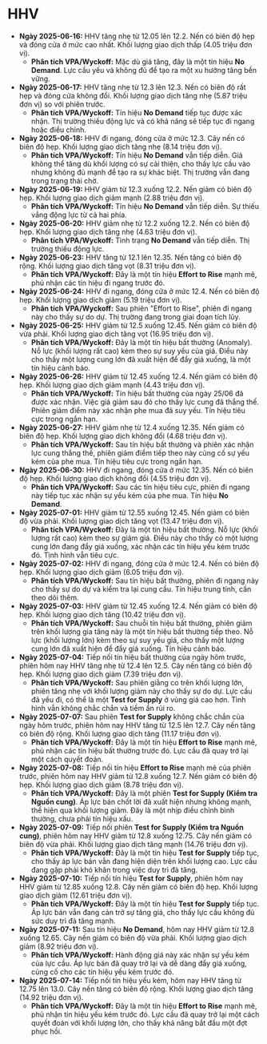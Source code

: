 # HHV

-   **Ngày 2025-06-16:** HHV tăng nhẹ từ 12.05 lên 12.2. Nến có biên độ hẹp và đóng cửa ở mức cao nhất. Khối lượng giao dịch thấp (4.05 triệu đơn vị).
    -   **Phân tích VPA/Wyckoff:** Mặc dù giá tăng, đây là một tín hiệu **No Demand**. Lực cầu yếu và không đủ để tạo ra một xu hướng tăng bền vững.
-   **Ngày 2025-06-17:** HHV tăng nhẹ từ 12.3 lên 12.3. Nến có biên độ rất hẹp và đóng cửa không đổi. Khối lượng giao dịch tăng nhẹ (5.87 triệu đơn vị) so với phiên trước.
    -   **Phân tích VPA/Wyckoff:** Tín hiệu **No Demand** tiếp tục được xác nhận. Thị trường thiếu động lực và có khả năng sẽ tiếp tục đi ngang hoặc điều chỉnh.
-   **Ngày 2025-06-18:** HHV đi ngang, đóng cửa ở mức 12.3. Cây nến có biên độ hẹp. Khối lượng giao dịch tăng nhẹ (8.14 triệu đơn vị).
    -   **Phân tích VPA/Wyckoff:** Tín hiệu **No Demand** vẫn tiếp diễn. Giá không thể tăng dù khối lượng có sự cải thiện, cho thấy lực cầu vào nhưng không đủ mạnh để tạo ra sự khác biệt. Thị trường vẫn đang trong trạng thái chờ.
- **Ngày 2025-06-19:** HHV giảm từ 12.3 xuống 12.2. Nến giảm có biên độ hẹp. Khối lượng giao dịch giảm mạnh (2.88 triệu đơn vị).
    - **Phân tích VPA/Wyckoff:** Tín hiệu **No Demand** vẫn tiếp diễn. Sự thiếu vắng động lực từ cả hai phía.
- **Ngày 2025-06-20:** HHV giảm nhẹ từ 12.2 xuống 12.2. Nến có biên độ hẹp. Khối lượng giao dịch tăng nhẹ (4.63 triệu đơn vị).
    - **Phân tích VPA/Wyckoff:** Tình trạng **No Demand** vẫn tiếp diễn. Thị trường thiếu động lực.
- **Ngày 2025-06-23:** HHV tăng từ 12.1 lên 12.35. Nến tăng có biên độ rộng. Khối lượng giao dịch tăng vọt (8.31 triệu đơn vị).
    - **Phân tích VPA/Wyckoff:** Đây là một tín hiệu **Effort to Rise** mạnh mẽ, phủ nhận các tín hiệu đi ngang trước đó.
- **Ngày 2025-06-24:** HHV đi ngang, đóng cửa ở mức 12.4. Nến có biên độ hẹp. Khối lượng giao dịch giảm (5.19 triệu đơn vị).
    - **Phân tích VPA/Wyckoff:** Sau phiên "Effort to Rise", phiên đi ngang này cho thấy sự do dự. Thị trường đang trong giai đoạn tích lũy.
- **Ngày 2025-06-25:** HHV giảm từ 12.5 xuống 12.45. Nến giảm có biên độ vừa phải. Khối lượng giao dịch tăng vọt (16.95 triệu đơn vị).
    - **Phân tích VPA/Wyckoff:** Đây là một tín hiệu bất thường (Anomaly). Nỗ lực (khối lượng rất cao) kèm theo sự suy yếu của giá. Điều này cho thấy một lượng cung lớn đã xuất hiện để đẩy giá xuống, là một tín hiệu cảnh báo.
- **Ngày 2025-06-26:** HHV giảm từ 12.45 xuống 12.4. Nến giảm có biên độ hẹp. Khối lượng giao dịch giảm mạnh (4.43 triệu đơn vị).
    - **Phân tích VPA/Wyckoff:** Tín hiệu bất thường của ngày 25/06 đã được xác nhận. Việc giá giảm sau đó cho thấy lực cung đã thắng thế. Phiên giảm điểm này xác nhận phe mua đã suy yếu. Tín hiệu tiêu cực trong ngắn hạn.
- **Ngày 2025-06-27:** HHV giảm nhẹ từ 12.4 xuống 12.35. Nến giảm có biên độ hẹp. Khối lượng giao dịch không đổi (4.68 triệu đơn vị).
    - **Phân tích VPA/Wyckoff:** Sau tín hiệu bất thường và phiên xác nhận lực cung thắng thế, phiên giảm điểm tiếp theo này củng cố sự yếu kém của phe mua. Tín hiệu tiêu cực trong ngắn hạn.
- **Ngày 2025-06-30:** HHV đi ngang, đóng cửa ở mức 12.35. Nến có biên độ hẹp. Khối lượng giao dịch không đổi (4.55 triệu đơn vị).
    - **Phân tích VPA/Wyckoff:** Sau các tín hiệu tiêu cực, phiên đi ngang này tiếp tục xác nhận sự yếu kém của phe mua. Tín hiệu **No Demand**.
- **Ngày 2025-07-01:** HHV giảm từ 12.55 xuống 12.45. Nến giảm có biên độ vừa phải. Khối lượng giao dịch tăng vọt (13.47 triệu đơn vị).
    - **Phân tích VPA/Wyckoff:** Đây là một tín hiệu bất thường. Nỗ lực (khối lượng rất cao) kèm theo sự giảm giá. Điều này cho thấy có một lượng cung lớn đang đẩy giá xuống, xác nhận các tín hiệu yếu kém trước đó. Tình hình vẫn tiêu cực.
- **Ngày 2025-07-02:** HHV đi ngang, đóng cửa ở mức 12.4. Nến có biên độ hẹp. Khối lượng giao dịch giảm (6.05 triệu đơn vị).
    - **Phân tích VPA/Wyckoff:** Sau tín hiệu bất thường, phiên đi ngang này cho thấy sự do dự và kiểm tra lại cung cầu. Tín hiệu trung tính, cần theo dõi thêm.
- **Ngày 2025-07-03:** HHV giảm từ 12.45 xuống 12.4. Nến giảm có biên độ hẹp. Khối lượng giao dịch tăng (10.42 triệu đơn vị).
    - **Phân tích VPA/Wyckoff:** Sau chuỗi tín hiệu bất thường, phiên giảm trên khối lượng gia tăng này là một tín hiệu bất thường tiếp theo. Nỗ lực (khối lượng lớn) kèm theo sự suy yếu giá, cho thấy một lượng cung lớn đã xuất hiện để đẩy giá xuống. Tín hiệu cảnh báo.
- **Ngày 2025-07-04:** Tiếp nối tín hiệu bất thường của ngày hôm trước, phiên hôm nay HHV tăng nhẹ từ 12.4 lên 12.5. Cây nến tăng có biên độ hẹp. Khối lượng giao dịch giảm (7.39 triệu đơn vị).
    - **Phân tích VPA/Wyckoff:** Sau phiên giằng co trên khối lượng lớn, phiên tăng nhẹ với khối lượng giảm này cho thấy sự do dự. Lực cầu đã yếu đi, có thể là một **Test for Supply** ở vùng giá cao hơn. Tình hình vẫn không chắc chắn và tiềm ẩn rủi ro.
- **Ngày 2025-07-07:** Sau phiên **Test for Supply** không chắc chắn của ngày hôm trước, phiên hôm nay HHV tăng từ 12.5 lên 12.7. Cây nến tăng có biên độ rộng. Khối lượng giao dịch tăng (11.17 triệu đơn vị).
    - **Phân tích VPA/Wyckoff:** Đây là một tín hiệu **Effort to Rise** mạnh mẽ, phủ nhận các tín hiệu bất thường trước đó. Lực cầu đã quay trở lại một cách quyết đoán.
- **Ngày 2025-07-08:** Tiếp nối tín hiệu **Effort to Rise** mạnh mẽ của phiên trước, phiên hôm nay HHV giảm từ 12.8 xuống 12.7. Nến giảm có biên độ hẹp. Khối lượng giao dịch giảm (8.78 triệu đơn vị).
    - **Phân tích VPA/Wyckoff:** Đây là một phiên **Test for Supply (Kiểm tra Nguồn cung)**. Áp lực bán chốt lời đã xuất hiện nhưng không mạnh, thể hiện qua khối lượng giảm. Đây là một nhịp điều chỉnh bình thường, chưa phải tín hiệu xấu.
- **Ngày 2025-07-09:** Tiếp nối phiên **Test for Supply (Kiểm tra Nguồn cung)**, phiên hôm nay HHV giảm từ 12.8 xuống 12.75. Cây nến giảm có biên độ vừa phải. Khối lượng giao dịch tăng mạnh (14.76 triệu đơn vị).
    - **Phân tích VPA/Wyckoff:** Đây là một tín hiệu **Test for Supply** tiếp tục, cho thấy áp lực bán vẫn đang hiện diện trên khối lượng cao. Lực cầu đang gặp phải khó khăn trong việc duy trì đà tăng.
- **Ngày 2025-07-10:** Tiếp nối tín hiệu **Test for Supply**, phiên hôm nay HHV giảm từ 12.85 xuống 12.8. Cây nến giảm có biên độ hẹp. Khối lượng giao dịch giảm (12.61 triệu đơn vị).
    - **Phân tích VPA/Wyckoff:** Đây là một tín hiệu **Test for Supply** tiếp tục. Áp lực bán vẫn đang cản trở sự tăng giá, cho thấy lực cầu không đủ sức duy trì đà tăng mạnh.
- **Ngày 2025-07-11:** Sau tín hiệu **No Demand**, hôm nay HHV giảm từ 12.8 xuống 12.65. Cây nến giảm có biên độ vừa phải. Khối lượng giao dịch giảm (8.92 triệu đơn vị).
    - **Phân tích VPA/Wyckoff:** Hành động giá này xác nhận sự yếu kém của lực cầu. Áp lực bán đã quay trở lại và dễ dàng đẩy giá xuống, củng cố cho các tín hiệu yếu kém trước đó.
- **Ngày 2025-07-14:** Tiếp nối tín hiệu yếu kém, hôm nay HHV tăng từ 12.75 lên 13.0. Cây nến tăng có biên độ rộng. Khối lượng giao dịch tăng (14.92 triệu đơn vị).
    - **Phân tích VPA/Wyckoff:** Đây là một tín hiệu **Effort to Rise** mạnh mẽ, phủ nhận tín hiệu yếu kém trước đó. Lực cầu đã quay trở lại một cách quyết đoán với khối lượng lớn, cho thấy khả năng bắt đầu một đợt phục hồi.


